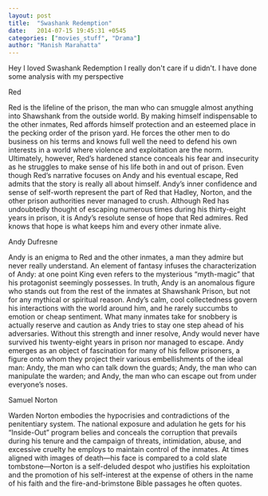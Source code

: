 ```yaml
---
layout: post
title:  "Swashank Redemption"
date:   2014-07-15 19:45:31 +0545
categories: ["movies_stuff", "Drama"]
author: "Manish Marahatta"
---
```


Hey I loved Swashank Redemption I really don't care if u didn't. 
I have done some analysis with my perspective

Red

Red is the lifeline of the prison, the man who can smuggle almost anything into Shawshank from the outside world. By making himself indispensable to the other inmates, Red affords himself protection and an esteemed place in the pecking order of the prison yard. He forces the other men to do business on his terms and knows full well the need to defend his own interests in a world where violence and exploitation are the norm. Ultimately, however, Red’s hardened stance conceals his fear and insecurity as he struggles to make sense of his life both in and out of prison. Even though Red’s narrative focuses on Andy and his eventual escape, Red admits that the story is really all about himself. Andy’s inner confidence and sense of self-worth represent the part of Red that Hadley, Norton, and the other prison authorities never managed to crush. Although Red has undoubtedly thought of escaping numerous times during his thirty-eight years in prison, it is Andy’s resolute sense of hope that Red admires. Red knows that hope is what keeps him and every other inmate alive.

Andy Dufresne

Andy is an enigma to Red and the other inmates, a man they admire but never really understand. An element of fantasy infuses the characterization of Andy: at one point King even refers to the mysterious “myth-magic” that his protagonist seemingly possesses. In truth, Andy is an anomalous figure who stands out from the rest of the inmates at Shawshank Prison, but not for any mythical or spiritual reason. Andy’s calm, cool collectedness govern his interactions with the world around him, and he rarely succumbs to emotion or cheap sentiment. What many inmates take for snobbery is actually reserve and caution as Andy tries to stay one step ahead of his adversaries. Without this strength and inner resolve, Andy would never have survived his twenty-eight years in prison nor managed to escape. Andy emerges as an object of fascination for many of his fellow prisoners, a figure onto whom they project their various embellishments of the ideal man: Andy, the man who can talk down the guards; Andy, the man who can manipulate the warden; and Andy, the man who can escape out from under everyone’s noses.

Samuel Norton

Warden Norton embodies the hypocrisies and contradictions of the penitentiary system. The national exposure and adulation he gets for his “Inside-Out” program belies and conceals the corruption that prevails during his tenure and the campaign of threats, intimidation, abuse, and excessive cruelty he employs to maintain control of the inmates. At times aligned with images of death—his face is compared to a cold slate tombstone—Norton is a self-deluded despot who justifies his exploitation and the promotion of his self-interest at the expense of others in the name of his faith and the fire-and-brimstone Bible passages he often quotes.




